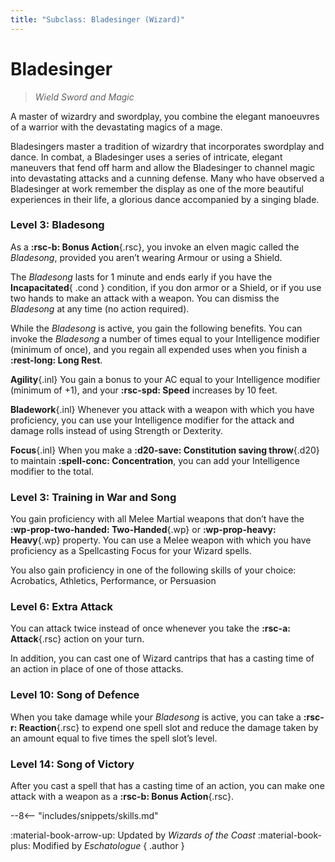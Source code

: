 ```yaml
---
title: "Subclass: Bladesinger (Wizard)"
---
```


<p style="display:none">
Wield Sword and Magic
</p>

# Bladesinger

> *Wield Sword and Magic*

A master of wizardry and swordplay, you combine the elegant manoeuvres of a warrior with the devastating magics of a mage.

Bladesingers master a tradition of wizardry that incorporates swordplay and dance. In combat, a Bladesinger uses a series of intricate, elegant maneuvers that fend off harm and allow the Bladesinger to channel magic into devastating attacks and a cunning defense. Many who have observed a Bladesinger at work remember the display as one of the more beautiful experiences in their life, a glorious dance accompanied by a singing blade. 

### Level 3: Bladesong

As a **:rsc-b: Bonus Action**{.rsc}, you invoke an elven magic called the *Bladesong*, provided you aren’t wearing Armour or using a Shield.

The *Bladesong* lasts for 1 minute and ends early if you have the **Incapacitated**{ .cond } condition, if you don armor or a Shield, or if you use two hands to make an attack with a weapon. You can dismiss the *Bladesong* at any time (no action required). 

While the *Bladesong* is active, you gain the following benefits. You can invoke the *Bladesong* a number of times equal to your Intelligence modifier (minimum of once), and you regain all expended uses when you finish a **:rest-long: Long Rest**. 
 
**Agility**{.inl} You gain a bonus to your AC equal to your Intelligence modifier (minimum of +1), and your **:rsc-spd: Speed** increases by 10 feet. 
 
**Bladework**{.inl} Whenever you attack with a weapon with which you have proficiency, you can use your Intelligence modifier for the attack and damage rolls instead of using Strength or Dexterity. 

**Focus**{.inl} When you make a **:d20-save: Constitution saving throw**{.d20} to maintain **:spell-conc: Concentration**, you can add your Intelligence modifier to the total. 

### Level 3: Training in War and Song

You gain proficiency with all Melee Martial weapons that don’t have the **:wp-prop-two-handed: Two-Handed**{.wp} or **:wp-prop-heavy: Heavy**{.wp} property. You can use a Melee weapon with which you have proficiency as a Spellcasting Focus for your Wizard spells. 
 
You also gain proficiency in one of the following skills of your choice: Acrobatics, Athletics, Performance, or Persuasion

### Level 6: Extra Attack

You can attack twice instead of once whenever you take the **:rsc-a: Attack**{.rsc} action on your turn.

In addition, you can cast one of Wizard cantrips that has a casting time of an action in place of one of those attacks.

### Level 10: Song of Defence

When you take damage while your *Bladesong* is active, you can take a **:rsc-r: Reaction**{.rsc} to expend one spell slot and reduce the damage taken by an amount equal to five times the spell slot’s level. 

### Level 14: Song of Victory

After you cast a spell that has a casting time of an action, you can make one attack with a weapon as a **:rsc-b: Bonus Action**{.rsc}.

--8<-- "includes/snippets/skills.md"

:material-book-arrow-up: Updated by *Wizards of the Coast* :material-book-plus: Modified by *Eschatologue*
{ .author }